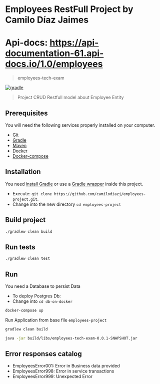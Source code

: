# Employees RestFull Project by Camilo Díaz Jaimes
# Api-docs: https://api-documentation-61.api-docs.io/1.0/employees

> employees-tech-exam

[![gradle](https://img.shields.io/badge/gradle-v5.0.X-yellow.svg)](https://gradle.org/install/)

> Project CRUD Restfull model about Employee Entity

## Prerequisites

You will need the following services properly installed on your computer.

* [Git](http://git-scm.com/)
* [Gradle](https://gradle.org)
* [Maven](https://maven.apache.org/)
* [Docker](https://www.docker.com/)
* [Docker-compose](https://docs.docker.com/compose/install/)

## Installation

You need [install Gradle](http://www.gradle.org/installation) or use a [Gradle wrapper](http://www.gradle.org/docs/current/userguide/gradle_wrapper.html) inside this project.

* Execute: `git clone https://github.com/camilodiazj/employees-project.git`.
* Change into the new directory `cd employees-project`

## Build project

```bash
./gradlew clean build
```

## Run tests

```bash
./gradlew clean test
```

## Run
You need a Database to persist Data
* To deploy Postgres Db:
* Change into `cd db-on-docker`
```bash
docker-compose up
```
Run Application from base file `employees-project`
```bash
gradlew clean build

java -jar build/libs/employees-tech-exam-0.0.1-SNAPSHOT.jar
```

## Error responses catalog

* EmployeesError001: Error in Business data provided
* EmployeesError998: Error in service transactions
* EmployeesError999: Unexpected Error

